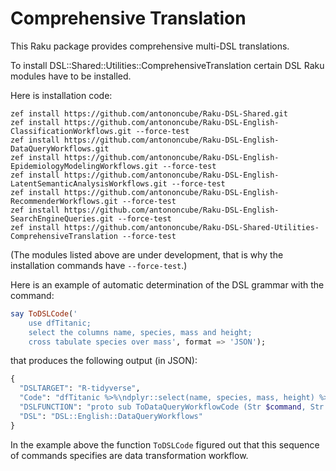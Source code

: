 # Comprehensive Translation

This Raku package provides comprehensive multi-DSL translations.

To install DSL::Shared::Utilities::ComprehensiveTranslation certain DSL Raku modules have to be installed.

Here is installation code:

```perl6
zef install https://github.com/antononcube/Raku-DSL-Shared.git
zef install https://github.com/antononcube/Raku-DSL-English-ClassificationWorkflows.git --force-test
zef install https://github.com/antononcube/Raku-DSL-English-DataQueryWorkflows.git
zef install https://github.com/antononcube/Raku-DSL-English-EpidemiologyModelingWorkflows.git --force-test
zef install https://github.com/antononcube/Raku-DSL-English-LatentSemanticAnalysisWorkflows.git --force-test
zef install https://github.com/antononcube/Raku-DSL-English-RecommenderWorkflows.git --force-test
zef install https://github.com/antononcube/Raku-DSL-English-SearchEngineQueries.git --force-test
zef install https://github.com/antononcube/Raku-DSL-Shared-Utilities-ComprehensiveTranslation --force-test
```

(The modules listed above are under development, that is why the installation commands have `--force-test`.)

Here is an example of automatic determination of the DSL grammar with the command:

```raku
say ToDSLCode('
    use dfTitanic;
    select the columns name, species, mass and height;
    cross tabulate species over mass', format => 'JSON');
```

that produces the following output (in JSON):

```raku
{
  "DSLTARGET": "R-tidyverse",
  "Code": "dfTitanic %>%\ndplyr::select(name, species, mass, height) %>%\n(function(x) as.data.frame(xtabs( formula = mass ~ species, data = x ), stringsAsFactors=FALSE ))",
  "DSLFUNCTION": "proto sub ToDataQueryWorkflowCode (Str $command, Str $target = \"tidyverse\") {*}",
  "DSL": "DSL::English::DataQueryWorkflows"
}
```

In the example above the function `ToDSLCode` figured out that this sequence of commands specifies are data transformation workflow.